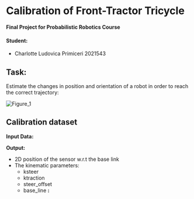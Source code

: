 # Calibration of Front-Tractor Tricycle

**Final Project for Probabilistic Robotics Course**

#### Student:
- Charlotte Ludovica Primiceri 2021543

## Task:
Estimate the changes in position and orientation of a robot in order to reach the correct trajectory:

![Figure_1](https://github.com/user-attachments/assets/ca34aed1-7f20-48aa-b1fd-7660e9ba3524)



## Calibration dataset


**Input Data:**


**Output:**
- 2D position of the sensor w.r.t the base link
- The kinematic parameters:
  - ksteer
  - ktraction
  - steer_offset
  - base_line
**:**